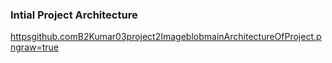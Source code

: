 ### Intial Project Architecture
[httpsgithub.comB2Kumar03project2ImageblobmainArchitectureOfProject.pngraw=true]()